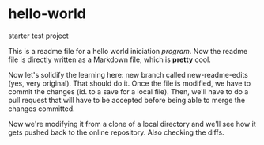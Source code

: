 # hello-world
starter test project

This is a readme file for a hello world iniciation *program*.
Now the readme file is directly written as a Markdown file, which is **pretty** cool.

Now let's solidify the learning here: new branch called new-readme-edits (yes, very original).
That should do it. Once the file is modified, we have to commit the changes (id. to a save for a local file).
Then, we'll have to do a pull request that will have to be accepted before being able to merge the changes committed.

Now we're modifying it from a clone of a local directory and we'll see how it gets pushed back to the online repository.
Also checking the diffs.
